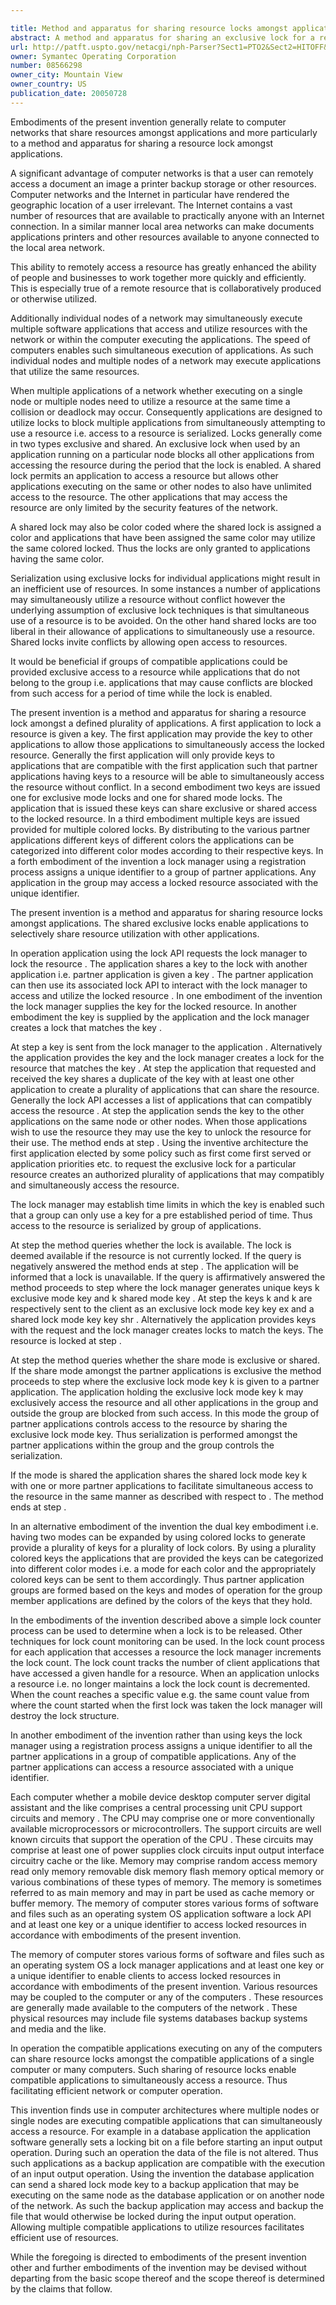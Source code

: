 ```yaml
---

title: Method and apparatus for sharing resource locks amongst applications
abstract: A method and apparatus for sharing an exclusive lock for a resource amongst a defined plurality of applications. A first application to lock a resource is given a key. The first application may provide the key to other applications to allow those applications to simultaneously access the locked resource. Generally, the first application will only provide keys to applications that are compatible with the first application such that the applications having keys to a resource will be able to simultaneously access the resource without conflict.
url: http://patft.uspto.gov/netacgi/nph-Parser?Sect1=PTO2&Sect2=HITOFF&p=1&u=%2Fnetahtml%2FPTO%2Fsearch-adv.htm&r=1&f=G&l=50&d=PALL&S1=08566298&OS=08566298&RS=08566298
owner: Symantec Operating Corporation
number: 08566298
owner_city: Mountain View
owner_country: US
publication_date: 20050728
---
```

Embodiments of the present invention generally relate to computer networks that share resources amongst applications and more particularly to a method and apparatus for sharing a resource lock amongst applications.

A significant advantage of computer networks is that a user can remotely access a document an image a printer backup storage or other resources. Computer networks and the Internet in particular have rendered the geographic location of a user irrelevant. The Internet contains a vast number of resources that are available to practically anyone with an Internet connection. In a similar manner local area networks can make documents applications printers and other resources available to anyone connected to the local area network.

This ability to remotely access a resource has greatly enhanced the ability of people and businesses to work together more quickly and efficiently. This is especially true of a remote resource that is collaboratively produced or otherwise utilized.

Additionally individual nodes of a network may simultaneously execute multiple software applications that access and utilize resources with the network or within the computer executing the applications. The speed of computers enables such simultaneous execution of applications. As such individual nodes and multiple nodes of a network may execute applications that utilize the same resources.

When multiple applications of a network whether executing on a single node or multiple nodes need to utilize a resource at the same time a collision or deadlock may occur. Consequently applications are designed to utilize locks to block multiple applications from simultaneously attempting to use a resource i.e. access to a resource is serialized. Locks generally come in two types exclusive and shared. An exclusive lock when used by an application running on a particular node blocks all other applications from accessing the resource during the period that the lock is enabled. A shared lock permits an application to access a resource but allows other applications executing on the same or other nodes to also have unlimited access to the resource. The other applications that may access the resource are only limited by the security features of the network.

A shared lock may also be color coded where the shared lock is assigned a color and applications that have been assigned the same color may utilize the same colored locked. Thus the locks are only granted to applications having the same color.

Serialization using exclusive locks for individual applications might result in an inefficient use of resources. In some instances a number of applications may simultaneously utilize a resource without conflict however the underlying assumption of exclusive lock techniques is that simultaneous use of a resource is to be avoided. On the other hand shared locks are too liberal in their allowance of applications to simultaneously use a resource. Shared locks invite conflicts by allowing open access to resources.

It would be beneficial if groups of compatible applications could be provided exclusive access to a resource while applications that do not belong to the group i.e. applications that may cause conflicts are blocked from such access for a period of time while the lock is enabled.

The present invention is a method and apparatus for sharing a resource lock amongst a defined plurality of applications. A first application to lock a resource is given a key. The first application may provide the key to other applications to allow those applications to simultaneously access the locked resource. Generally the first application will only provide keys to applications that are compatible with the first application such that partner applications having keys to a resource will be able to simultaneously access the resource without conflict. In a second embodiment two keys are issued one for exclusive mode locks and one for shared mode locks. The application that is issued these keys can share exclusive or shared access to the locked resource. In a third embodiment multiple keys are issued provided for multiple colored locks. By distributing to the various partner applications different keys of different colors the applications can be categorized into different color modes according to their respective keys. In a forth embodiment of the invention a lock manager using a registration process assigns a unique identifier to a group of partner applications. Any application in the group may access a locked resource associated with the unique identifier.

The present invention is a method and apparatus for sharing resource locks amongst applications. The shared exclusive locks enable applications to selectively share resource utilization with other applications.

In operation application using the lock API requests the lock manager to lock the resource . The application shares a key to the lock with another application i.e. partner application is given a key . The partner application can then use its associated lock API to interact with the lock manager to access and utilize the locked resource . In one embodiment of the invention the lock manager supplies the key for the locked resource. In another embodiment the key is supplied by the application and the lock manager creates a lock that matches the key .

At step a key is sent from the lock manager to the application . Alternatively the application provides the key and the lock manager creates a lock for the resource that matches the key . At step the application that requested and received the key shares a duplicate of the key with at least one other application to create a plurality of applications that can share the resource. Generally the lock API accesses a list of applications that can compatibly access the resource . At step the application sends the key to the other applications on the same node or other nodes. When those applications wish to use the resource they may use the key to unlock the resource for their use. The method ends at step . Using the inventive architecture the first application elected by some policy such as first come first served or application priorities etc. to request the exclusive lock for a particular resource creates an authorized plurality of applications that may compatibly and simultaneously access the resource.

The lock manager may establish time limits in which the key is enabled such that a group can only use a key for a pre established period of time. Thus access to the resource is serialized by group of applications.

At step the method queries whether the lock is available. The lock is deemed available if the resource is not currently locked. If the query is negatively answered the method ends at step . The application will be informed that a lock is unavailable. If the query is affirmatively answered the method proceeds to step where the lock manager generates unique keys k exclusive mode key and k shared mode key . At step the keys k and k are respectively sent to the client as an exclusive lock mode key key ex and a shared lock mode key key shr . Alternatively the application provides keys with the request and the lock manager creates locks to match the keys. The resource is locked at step .

At step the method queries whether the share mode is exclusive or shared. If the share mode amongst the partner applications is exclusive the method proceeds to step where the exclusive lock mode key k is given to a partner application. The application holding the exclusive lock mode key k may exclusively access the resource and all other applications in the group and outside the group are blocked from such access. In this mode the group of partner applications controls access to the resource by sharing the exclusive lock mode key. Thus serialization is performed amongst the partner applications within the group and the group controls the serialization.

If the mode is shared the application shares the shared lock mode key k with one or more partner applications to facilitate simultaneous access to the resource in the same manner as described with respect to . The method ends at step .

In an alternative embodiment of the invention the dual key embodiment i.e. having two modes can be expanded by using colored locks to generate provide a plurality of keys for a plurality of lock colors. By using a plurality colored keys the applications that are provided the keys can be categorized into different color modes i.e. a mode for each color and the appropriately colored keys can be sent to them accordingly. Thus partner application groups are formed based on the keys and modes of operation for the group member applications are defined by the colors of the keys that they hold.

In the embodiments of the invention described above a simple lock counter process can be used to determine when a lock is to be released. Other techniques for lock count monitoring can be used. In the lock count process for each application that accesses a resource the lock manager increments the lock count. The lock count tracks the number of client applications that have accessed a given handle for a resource. When an application unlocks a resource i.e. no longer maintains a lock the lock count is decremented. When the count reaches a specific value e.g. the same count value from where the count started when the first lock was taken the lock manager will destroy the lock structure.

In another embodiment of the invention rather than using keys the lock manager using a registration process assigns a unique identifier to all the partner applications in a group of compatible applications. Any of the partner applications can access a resource associated with a unique identifier.

Each computer whether a mobile device desktop computer server digital assistant and the like comprises a central processing unit CPU support circuits and memory . The CPU may comprise one or more conventionally available microprocessors or microcontrollers. The support circuits are well known circuits that support the operation of the CPU . These circuits may comprise at least one of power supplies clock circuits input output interface circuitry cache or the like. Memory may comprise random access memory read only memory removable disk memory flash memory optical memory or various combinations of these types of memory. The memory is sometimes referred to as main memory and may in part be used as cache memory or buffer memory. The memory of computer stores various forms of software and files such as an operating system OS application software a lock API and at least one key or a unique identifier to access locked resources in accordance with embodiments of the present invention.

The memory of computer stores various forms of software and files such as an operating system OS a lock manager applications and at least one key or a unique identifier to enable clients to access locked resources in accordance with embodiments of the present invention. Various resources may be coupled to the computer or any of the computers . These resources are generally made available to the computers of the network . These physical resources may include file systems databases backup systems and media and the like.

In operation the compatible applications executing on any of the computers can share resource locks amongst the compatible applications of a single computer or many computers. Such sharing of resource locks enable compatible applications to simultaneously access a resource. Thus facilitating efficient network or computer operation.

This invention finds use in computer architectures where multiple nodes or single nodes are executing compatible applications that can simultaneously access a resource. For example in a database application the application software generally sets a locking bit on a file before starting an input output operation. During such an operation the data of the file is not altered. Thus such applications as a backup application are compatible with the execution of an input output operation. Using the invention the database application can send a shared lock mode key to a backup application that may be executing on the same node as the database application or on another node of the network. As such the backup application may access and backup the file that would otherwise be locked during the input output operation. Allowing multiple compatible applications to utilize resources facilitates efficient use of resources.

While the foregoing is directed to embodiments of the present invention other and further embodiments of the invention may be devised without departing from the basic scope thereof and the scope thereof is determined by the claims that follow.

